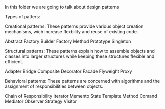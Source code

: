 In this folder we are going to talk about design patterns

Types of patters:

Creational patterns:
These patterns provide various object creation mechanisms, wich increase flexbility and reuse of existing code.

Abstract Factory
Builder
Factory Method
Prototype
Singleton



Structural patterns:
These patterns explain how to assemble objects and classes into larger structures while keeping these structures flexible and efficient.

Adapter
Bridge
Composite
Decorator
Facade
Flyweight
Proxy


Behavioral patterns:
These patterns are concerned with algorithms and the assignment of responsibilities between objects.

Chain of Responsibility
Iterator
Memento
State
Template Method
Comand
Mediator
Observer
Strategy
Visitor

